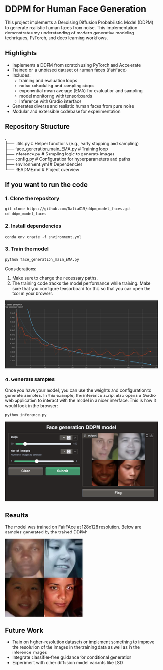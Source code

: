 # DDPM for Human Face Generation

This project implements a Denoising Diffusion Probabilistic Model (DDPM) to generate realistic human faces from noise. This implementation demonstrates my understanding of modern generative modeling techniques, PyTorch, and deep learning workflows.

## Highlights 
* Implements a DDPM from scratch using PyTorch and Accelerate
* Trained on a unbiased dataset of human faces (FairFace)
* Includes:
  * training and evaluation loops
  * noise scheduling and sampling steps
  * exponential mean average (EMA) for evaluation and sampling 
  * model monitoring with tensorboards
  * Inference with Gradio interface
* Generates diverse and realistic human faces from pure noise
* Modular and extensible codebase for experimentation

## Repository Structure

[//]: # (Comment: I need to rework on this)

. \
├── utils.py              # Helper functions (e.g., early stopping and sampling) \
├── face_generation_main_EMA.py           # Training loop \
├── inference.py          # Sampling logic to generate images \
├── config.py             # Configuration for hyperparameters and paths \
├── environment.yml       # Dependencies \
└── README.md             # Project overview 

## If you want to run the code 

### 1. Clone the repository
```
git clone https://github.com/DaliaO15/ddpm_model_faces.git
cd ddpm_model_faces
```

### 2. Install dependencies

[//]: # (Comment: add a env file)

```
conda env create -f environment.yml
```

### 3. Train the model

```
python face_generation_main_EMA.py
```

Considerations:

1. Make sure to change the necessary paths.
2. The training code tracks the model performance while training. Make sure that you configure tensorboard for this so that you can open the tool in your browser. 

![This is an example of how the tensor board would look like](/imgs/tensorboard_exmp.png)

### 4. Generate samples

[//]: # (Comment: add a inference module)

Once you have your model, you can use the weights and configuration to generate samples. In this example, the inference script also opens a Gradio web application to interact with the model in a nicer interface. This is how it would look in the browser:

```
python inference.py
```

![Inference with Gradio interface](/imgs/gradio_exmp.png)

## Results

The model was trained on FairFAce at 128x128 resolution. Below are samples generated by the trained DDPM:

![Generated faces with the model](/imgs/image.webp)

## Future Work

- Train on higher-resolution datasets or implement something to improve the resolution of the images in the training data as well as in the inference images
- Integrate classifier-free guidance for conditional generation
- Experiment with other diffusion model variants like LSD
